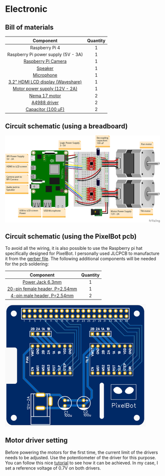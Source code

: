 # Electronic

## Bill of materials

| Component       |    Quantity     |
| :-------------: | :-------------: |
| Raspberry Pi 4  |        1        |
| Raspberry Pi power supply (5V - 3A)  |        1        |
| [Raspberry Pi Camera](https://www.amazon.fr/gp/product/B07ZZ2K7WP/ref=ppx_yo_dt_b_asin_title_o00_s02?ie=UTF8&psc=1)  |        1        |
| [Speaker](https://www.amazon.fr/gp/product/B07RFQKY4R/ref=ppx_yo_dt_b_asin_title_o02_s01?ie=UTF8&psc=1)  |        1        |
| [Microphone](https://www.amazon.fr/gp/product/B01LCIGY8U/ref=ppx_yo_dt_b_asin_title_o00_s00?ie=UTF8&psc=1)  |        1        |
| [3.2" HDMI LCD display (Waveshare)](https://www.waveshare.com/3.2inch-hdmi-lcd-h.htm) |        1        |
| [Motor power supply (12V - 2A)](https://www.amazon.fr/gp/product/B01G0Q3RWU/ref=ppx_yo_dt_b_asin_title_o03_s00?ie=UTF8&psc=1) |        1        |
| [Nema 17 motor](https://www.amazon.fr/gp/product/B06XRFCP3X/ref=ppx_yo_dt_b_asin_title_o01_s01?ie=UTF8&th=1)   |        2        |
| [A4988 driver](https://www.amazon.fr/gp/product/B07MXXL2KW/ref=ppx_yo_dt_b_asin_title_o01_s01?ie=UTF8&psc=1)    |        2        |
| [Capacitor (100 uF)](https://www.lcsc.com/product-detail/Aluminum-Electrolytic-Capacitors-Leaded_LCSC-100uF-35V-6-3-11_C45076.html)    |        2        |

## Circuit schematic (using a breadboard)

![Wiring diagram](../imgs/wiring_diagram.png)

## Circuit schematic (using the PixelBot pcb)

To avoid all the wiring, it is also possible to use the Raspberry pi hat specifically designed for PixelBot. I personally used JLCPCB to manufacture it from the [gerber file](https://github.com/RomainMaure/PixelBot/blob/main/electronic/Gerber_pixel_bot_pi_hat_V1_0). The following additional components will be needed for the pcb soldering:

| Component       |    Quantity     |
| :-------------: | :-------------: |
| [Power Jack 6.3mm](https://www.lcsc.com/product-detail/AC-DC-Power-Connectors_SOFNG-DC005-T20_C111567.html)  |        1        |
| [20-pin female header, P=2.54mm](https://www.lcsc.com/product-detail/Female-Headers_ZHOURI-2-54-2-20_C2977589.html)  |        1        |
| [4-pin male header, P=2.54mm](https://www.lcsc.com/product-detail/Pin-Headers_JST-Sales-America-RE-H042TD-1190-LF-SN_C265319.html)  |        2        |

![PixelBot pi hat pcb](../imgs/PixelBot_pi_hat_pcb.png)

## Motor driver setting

Before powering the motors for the first time, the current limit of the drivers needs to be adjusted. Use the potentiometer of the driver for this purpose. You can follow this nice [tutorial](https://www.youtube.com/watch?v=7spK_BkMJys&t=735s) to see how it can be achieved. In my case, I set a reference voltage of 0.7V on both drivers.
